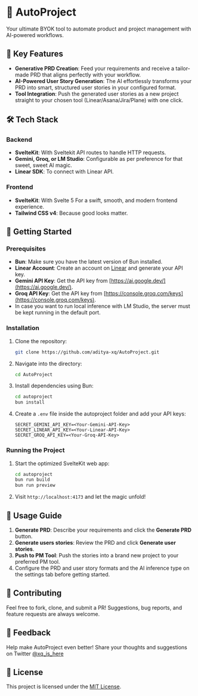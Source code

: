 # 🚀 AutoProject

Your ultimate BYOK tool to automate product and project management with AI-powered workflows.

## 🌟 Key Features
- **Generative PRD Creation**: Feed your requirements and receive a tailor-made PRD that aligns perfectly with your workflow.
- **AI-Powered User Story Generation**: The AI effortlessly transforms your PRD into smart, structured user stories in your configured format.
- **Tool Integration**: Push the generated user stories as a new project straight to your chosen tool (Linear/Asana/Jira/Plane) with one click.

## 🛠️ Tech Stack
### **Backend**
- **SvelteKit**: With Sveltekit API routes to handle HTTP requests.
- **Gemini, Groq, or LM Studio**: Configurable as per preference for that sweet, sweet AI magic.
- **Linear SDK**: To connect with Linear API.

### **Frontend**
- **SvelteKit**: With Svelte 5 For a swift, smooth, and modern frontend experience.
- **Tailwind CSS v4**: Because good looks matter.

## 🚀 Getting Started
### Prerequisites
- **Bun**: Make sure you have the latest version of Bun installed.
- **Linear Account**: Create an account on [Linear](https://linear.app/) and generate your API key.
- **Gemini API Key**: Get the API key from [https://ai.google.dev/](https://ai.google.dev/).
- **Groq API Key**: Get the API key from [https://console.groq.com/keys](https://console.groq.com/keys).
- In case you want to run local inference with LM Studio, the server must be kept running in the default port.

### Installation
1. Clone the repository:
    ```bash
    git clone https://github.com/aditya-xq/AutoProject.git
    ```
2. Navigate into the directory:
    ```bash
    cd AutoProject
    ```
3. Install dependencies using Bun:
    ```bash
    cd autoproject
    bun install
    ```
4. Create a `.env` file inside the autoproject folder and add your API keys:
    ```plaintext
    SECRET_GEMINI_API_KEY=<Your-Gemini-API-Key>
    SECRET_LINEAR_API_KEY=<Your-Linear-API-Key>
    SECRET_GROQ_API_KEY=<Your-Groq-API-Key>
    ```

### Running the Project
1. Start the optimized SvelteKit web app:
    ```bash
    cd autoproject
    bun run build
    bun run preview
    ```
2. Visit `http://localhost:4173` and let the magic unfold!

## 📜 Usage Guide
1. **Generate PRD**: Describe your requirements and click the **Generate PRD** button.
2. **Generate users stories**: Review the PRD and click **Generate user stories**.
3. **Push to PM Tool**: Push the stories into a brand new project to your preferred PM tool.
4. Configure the PRD and user story formats and the AI inference type on the settings tab before getting started.

## 🙌 Contributing
Feel free to fork, clone, and submit a PR! Suggestions, bug reports, and feature requests are always welcome.

## 💬 Feedback
Help make AutoProject even better! Share your thoughts and suggestions on Twitter [@xq_is_here](https://twitter.com/xq_is_here)

## 📄 License
This project is licensed under the [MIT License](LICENSE).
